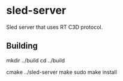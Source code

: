 sled-server
===========

Sled server that uses RT C3D protocol.

Building
--------

 mkdir ../build
 cd ../build
 
 cmake ../sled-server
 make
 sudo make install

